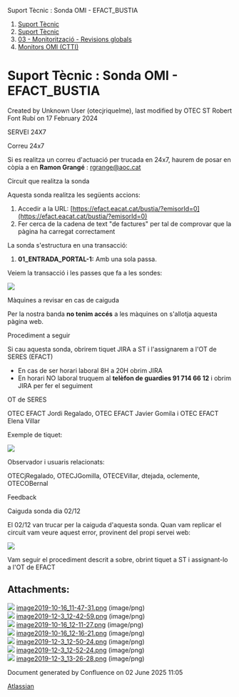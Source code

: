 Suport Tècnic : Sonda OMI - EFACT\_BUSTIA  

1.  [Suport Tècnic](index.md)
2.  [Suport Tècnic](13893782.md)
3.  [03 - Monitorització - Revisions globals](26313327.md)
4.  [Monitors OMI (CTTI)](26313608.md)

Suport Tècnic : Sonda OMI - EFACT\_BUSTIA
=========================================

Created by Unknown User (otecjriquelme), last modified by OTEC ST Robert Font Rubí on 17 February 2024

SERVEI 24X7

Correu 24x7

Si es realitza un correu d'actuació per trucada en 24x7, haurem de posar en còpia a en **Ramon Grangé** : [rgrange@aoc.cat](mailto:rgrange@aoc.cat)

Circuit que realitza la sonda

Aquesta sonda realitza les següents accions:

1.  Accedir a la URL: [https://efact.eacat.cat/bustia/?emisorId=0](https://efact.eacat.cat/bustia/?emisorId=0)
2.  Fer cerca de la cadena de text "de factures" per tal de comprovar que la pàgina ha carregat correctament

La sonda s'estructura en una transacció:

1.  **01\_ENTRADA\_PORTAL-1:** Amb una sola passa.

Veiem la transacció i les passes que fa a les sondes:

![](attachments/30868302/30868307.png)

  

Màquines a revisar en cas de caiguda

Per la nostra banda **no tenim accés** a les màquines on s'allotja aquesta pàgina web.

Procediment a seguir

Si cau aquesta sonda, obrirem tiquet JIRA a ST i l'assignarem a l'OT de SERES (EFACT)

*   En cas de ser horari laboral 8H a 20H obrim JIRA
*   En horari NO laboral truquem al **telèfon de guardies 91 714 66 12** i obrim JIRA per fer el seguiment

  

OT de SERES

OTEC EFACT Jordi Regalado, OTEC EFACT Javier Gomila i OTEC EFACT Elena Villar

Exemple de tiquet:

![](attachments/30868302/30868310.png)  
  
  

Observador i usuaris relacionats:

OTECjRegalado, OTECJGomilla, OTECEVillar, dtejada, oclemente, OTECOBernal

Feedback

Caiguda sonda dia 02/12

El 02/12 van trucar per la caiguda d'aquesta sonda. Quan vam replicar el circuit vam veure aquest error, provinent del propi servei web:

![](attachments/30868302/30868311.png)

Vam seguir el procediment descrit a sobre, obrint tiquet a ST i assignant-lo a l'OT de EFACT

Attachments:
------------

![](images/icons/bullet_blue.gif) [image2019-10-16\_11-47-31.png](attachments/30868302/30868306.png) (image/png)  
![](images/icons/bullet_blue.gif) [image2019-12-3\_12-42-59.png](attachments/30868302/30868307.png) (image/png)  
![](images/icons/bullet_blue.gif) [image2019-10-16\_12-11-27.png](attachments/30868302/30868308.png) (image/png)  
![](images/icons/bullet_blue.gif) [image2019-10-16\_12-16-21.png](attachments/30868302/30868309.png) (image/png)  
![](images/icons/bullet_blue.gif) [image2019-12-3\_12-50-24.png](attachments/30868302/30868310.png) (image/png)  
![](images/icons/bullet_blue.gif) [image2019-12-3\_12-52-24.png](attachments/30868302/30868311.png) (image/png)  
![](images/icons/bullet_blue.gif) [image2019-12-3\_13-26-28.png](attachments/30868302/30868336.png) (image/png)  

Document generated by Confluence on 02 June 2025 11:05

[Atlassian](http://www.atlassian.com/)